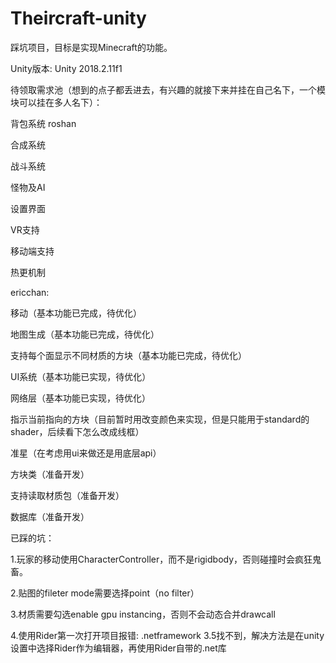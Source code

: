 # Theircraft-unity
踩坑项目，目标是实现Minecraft的功能。

Unity版本: Unity 2018.2.11f1

待领取需求池（想到的点子都丢进去，有兴趣的就接下来并挂在自己名下，一个模块可以挂在多人名下）：

背包系统  roshan

合成系统

战斗系统

怪物及AI

设置界面

VR支持

移动端支持

热更机制

ericchan:

移动（基本功能已完成，待优化）

地图生成（基本功能已完成，待优化）

支持每个面显示不同材质的方块（基本功能已完成，待优化）

UI系统（基本功能已实现，待优化）

网络层（基本功能已实现，待优化）

指示当前指向的方块（目前暂时用改变颜色来实现，但是只能用于standard的shader，后续看下怎么改成线框）

准星（在考虑用ui来做还是用底层api）

方块类（准备开发）

支持读取材质包（准备开发）

数据库（准备开发）


已踩的坑：

1.玩家的移动使用CharacterController，而不是rigidbody，否则碰撞时会疯狂鬼畜。

2.贴图的fileter mode需要选择point（no filter）

3.材质需要勾选enable gpu instancing，否则不会动态合并drawcall

4.使用Rider第一次打开项目报错: .netframework 3.5找不到，解决方法是在unity 设置中选择Rider作为编辑器，再使用Rider自带的.net库
